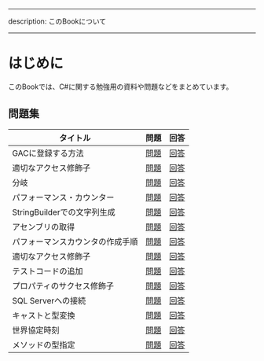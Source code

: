 ------------  ----------------
description:  このBookについて
------------  ----------------

# はじめに

このBookでは、C\#に関する勉強用の資料や問題などをまとめています。

## 問題集

|             タイトル             |            問題            |            回答            |
| -------------------------------- | :------------------------: | :------------------------: |
| GACに登録する方法                | [問題](questions/001-1.md) | [回答](questions/001-2.md) |
| 適切なアクセス修飾子             | [問題](questions/002-1.md) | [回答](questions/002-2.md) |
| 分岐                             | [問題](questions/003-1.md) | [回答](questions/003-2.md) |
| パフォーマンス・カウンター       | [問題](questions/004-1.md) | [回答](questions/004-2.md) |
| StringBuilderでの文字列生成      | [問題](questions/005-1.md) | [回答](questions/005-2.md) |
| アセンブリの取得                 | [問題](questions/006-1.md) | [回答](questions/006-2.md) |
| パフォーマンスカウンタの作成手順 | [問題](questions/007-1.md) | [回答](questions/007-2.md) |
| 適切なアクセス修飾子             | [問題](questions/008-1.md) | [回答](questions/008-2.md) |
| テストコードの追加               | [問題](questions/009-1.md) | [回答](questions/009-2.md) |
| プロパティのサクセス修飾子       | [問題](questions/010-1.md) | [回答](questions/010-2.md) |
| SQL Serverへの接続               | [問題](questions/011-1.md) | [回答](questions/011-2.md) |
| キャストと型変換                 | [問題](questions/012-1.md) | [回答](questions/012-2.md) |
| 世界協定時刻                     | [問題](questions/013-1.md) | [回答](questions/013-2.md) |
| メソッドの型指定                 | [問題](questions/014-1.md) | [回答](questions/014-2.md) |
